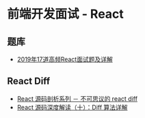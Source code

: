 # 前端开发面试 - React

## 题库

- [2019年17道高频React面试题及详解](https://juejin.cn/post/6844903922453200904)

## React Diff

- [React 源码剖析系列 － 不可思议的 react diff](https://zhuanlan.zhihu.com/p/20346379)
- [React 源码深度解读（十）：Diff 算法详解](https://segmentfault.com/a/1190000017039293)
